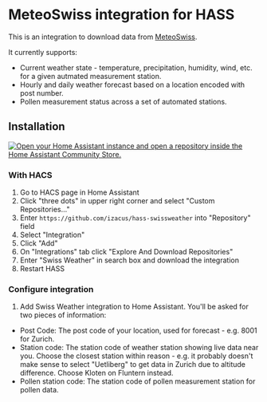 # MeteoSwiss integration for HASS

This is an integration to download data from [MeteoSwiss](https://www.meteoschweiz.admin.ch/#tab=forecast-map).

It currently supports:
  * Current weather state - temperature, precipitation, humidity, wind, etc. for a given autmated measurement station.
  * Hourly and daily weather forecast based on a location encoded with post number.
  * Pollen measurement status across a set of automated stations.

## Installation

[![Open your Home Assistant instance and open a repository inside the Home Assistant Community Store.](https://my.home-assistant.io/badges/hacs_repository.svg)](https://my.home-assistant.io/redirect/hacs_repository/?owner=izacus&repository=hass-swissweather&category=integration)

### With HACS

1. Go to HACS page in Home Assistant
2. Click "three dots" in upper right corner and select "Custom Repositories..."
3. Enter `https://github.com/izacus/hass-swissweather` into "Repository" field
4. Select "Integration"
5. Click "Add"
6. On "Integrations" tab click "Explore And Download Repositories"
7. Enter "Swiss Weather" in search box and download the integration
8. Restart HASS

### Configure integration

1. Add Swiss Weather integration to Home Assistant. You'll be asked for two pieces of information:

* Post Code: The post code of your location, used for forecast - e.g. 8001 for Zurich.
* Station code: The station code of weather station showing live data near you. Choose the closest station within reason - e.g. it probably doesn't make sense to select "Uetliberg" to get data in Zurich due to altitude difference. Choose Kloten on Fluntern instead.
* Pollen station code: The station code of pollen measurement station for pollen data. 
